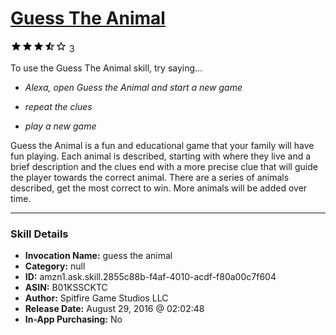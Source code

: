 # [Guess The Animal](http://alexa.amazon.com/#skills/amzn1.ask.skill.2855c88b-f4af-4010-acdf-f80a00c7f604)
![3.6 stars](../../images/ic_star_black_18dp_1x.png)![3.6 stars](../../images/ic_star_black_18dp_1x.png)![3.6 stars](../../images/ic_star_black_18dp_1x.png)![3.6 stars](../../images/ic_star_half_black_18dp_1x.png)![3.6 stars](../../images/ic_star_border_black_18dp_1x.png) 3

To use the Guess The Animal skill, try saying...

* *Alexa, open Guess the Animal and start a new game*

* *repeat the clues*

* *play a new game*

Guess the Animal is a fun and educational game that your family will have fun playing.  Each animal is described, starting with where they live and a brief description and the clues end with a more precise clue that will guide the player towards the correct animal.  There are a series of animals described, get the most correct to win.  More animals will be added over time.

***

### Skill Details

* **Invocation Name:** guess the animal
* **Category:** null
* **ID:** amzn1.ask.skill.2855c88b-f4af-4010-acdf-f80a00c7f604
* **ASIN:** B01KSSCKTC
* **Author:** Spitfire Game Studios LLC
* **Release Date:** August 29, 2016 @ 02:02:48
* **In-App Purchasing:** No

